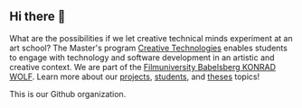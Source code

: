 ## Hi there 👋


What are the possibilities if we let creative technical minds experiment at an art school? The Master's program [Creative Technologies](https://www.filmuniversitaet.de/en/studies/study-programs/master-programs/creative-technologies) enables students to engage with technology and software development in an artistic and creative context. 
We are part of the [Filmuniversity Babelsberg KONRAD WOLF](https://www.filmuniversitaet.de/en/). Learn more about our [projects](https://www.filmuniversitaet.de/en/studies/study-programs/master-programs/creative-technologies/projects), [students](https://www.filmuniversitaet.de/en/studies/study-programs/master-programs/creative-technologies/translate-to-englisch-studierende), and [theses](https://www.filmuniversitaet.de/en/studies/study-programs/master-programs/creative-technologies/offene-studien-und-abschlussarbeiten) topics!

This is our Github organization.
<!--

**Here are some ideas to get you started:**

🙋‍♀️ A short introduction - what is your organization all about?
🌈 Contribution guidelines - how can the community get involved?
👩‍💻 Useful resources - where can the community find your docs? Is there anything else the community should know?
🍿 Fun facts - what does your team eat for breakfast?
🧙 Remember, you can do mighty things with the power of [Markdown](https://docs.github.com/github/writing-on-github/getting-started-with-writing-and-formatting-on-github/basic-writing-and-formatting-syntax)
-->
